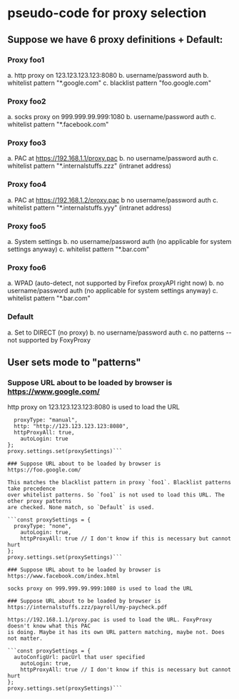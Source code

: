 # pseudo-code for proxy selection

## Suppose we have 6 proxy definitions + Default:

### Proxy foo1
  a. http proxy on 123.123.123.123:8080
	b. username/password auth
  b. whitelist pattern "*.google.com"
	c. blacklist pattern "foo.google.com"

### Proxy foo2
  a. socks proxy on 999.999.99.999:1080
	b. username/password auth
	c. whitelist pattern "*.facebook.com"

### Proxy foo3
  a. PAC at https://192.168.1.1/proxy.pac
	b. no username/password auth
	c. whitelist pattern "*.internalstuffs.zzz"   (intranet address)

### Proxy foo4
  a. PAC at https://192.168.1.2/proxy.pac
  b no username/password auth
  c. whitelist pattern "*.internalstuffs.yyy"   (intranet address)

### Proxy foo5
  a. System settings
  b. no username/password auth (no applicable for system settings anyway)
  c. whitelist pattern "*.bar.com"

### Proxy foo6
  a. WPAD (auto-detect, not supported by Firefox proxyAPI right now)
	b. no username/password auth (no applicable for system settings anyway)
  c. whitelist pattern "*.bar.com"

### Default
  a. Set to DIRECT (no proxy)
	b. no username/password auth
	c. no patterns -- not supported by FoxyProxy

## User sets mode to "patterns"


### Suppose URL about to be loaded by browser is https://www.google.com/

http proxy on 123.123.123.123:8080 is used to load the URL

```const proxySettings = {
  proxyType: "manual",
  http: "http://123.123.123.123:8080",
  httpProxyAll: true,
	autoLogin: true
};
proxy.settings.set(proxySettings)```

### Suppose URL about to be loaded by browser is https://foo.google.com/

This matches the blacklist pattern in proxy `foo1`. Blacklist patterns take precedence
over whitelist patterns. So `foo1` is not used to load this URL. The other proxy patterns
are checked. None match, so `Default` is used.

```const proxySettings = {
  proxyType: "none",
	autoLogin: true,
	httpProxyAll: true // I don't know if this is necessary but cannot hurt
};
proxy.settings.set(proxySettings)```

### Suppose URL about to be loaded by browser is https://www.facebook.com/index.html

socks proxy on 999.999.99.999:1080 is used to load the URL

### Suppose URL about to be loaded by browser is https://internalstuffs.zzz/payroll/my-paycheck.pdf

https://192.168.1.1/proxy.pac is used to load the URL. FoxyProxy doesn't know what this PAC
is doing. Maybe it has its own URL pattern matching, maybe not. Does not matter.

```const proxySettings = {
  autoConfigUrl: pacUrl that user specified
	autoLogin: true,
	httpProxyAll: true // I don't know if this is necessary but cannot hurt
};
proxy.settings.set(proxySettings)```

